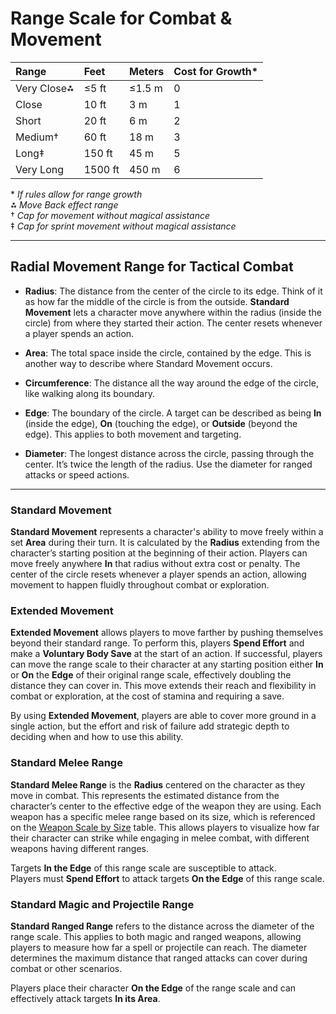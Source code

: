 # Range Scale for Combat & Movement

| Range | Feet | Meters | Cost for Growth\* |
| :---- | :---- | :---- | :---- |
| Very Close⁂ | ≤5 ft | ≤1.5 m | 0 |
| Close | 10 ft | 3 m | 1 |
| Short | 20 ft | 6 m | 2 |
| Medium† | 60 ft | 18 m | 3 |
| Long‡ | 150 ft | 45 m | 5 |
| Very Long | 1500 ft | 450 m | 6 |

\* *If rules allow for range growth*  
⁂ *Move Back effect range*  
† *Cap for movement without magical assistance*  
‡ *Cap for sprint movement without magical assistance*  

---

## Radial Movement Range for Tactical Combat

- **Radius**: The distance from the center of the circle to its edge. Think of it as how far the middle of the circle is from the outside. **Standard Movement** lets a character move anywhere within the radius (inside the circle) from where they started their action. The center resets whenever a player spends an action.

- **Area**: The total space inside the circle, contained by the edge. This is another way to describe where Standard Movement occurs.

- **Circumference**: The distance all the way around the edge of the circle, like walking along its boundary.

- **Edge**: The boundary of the circle. A target can be described as being **In** (inside the edge), **On** (touching the edge), or **Outside** (beyond the edge). This applies to both movement and targeting.

- **Diameter**: The longest distance across the circle, passing through the center. It’s twice the length of the radius. Use the diameter for ranged attacks or speed actions.

---

### Standard Movement

**Standard Movement** represents a character's ability to move freely within a set **Area** during their turn. It is calculated by the **Radius** extending from the character’s starting position at the beginning of their action. Players can move freely anywhere **In** that radius without extra cost or penalty. The center of the circle resets whenever a player spends an action, allowing movement to happen fluidly throughout combat or exploration.

### Extended Movement

**Extended Movement** allows players to move farther by pushing themselves beyond their standard range. To perform this, players **Spend Effort** and make a **Voluntary Body Save** at the start of an action. If successful, players can move the range scale to their character at any starting position either **In** or **On** the **Edge** of their original range scale, effectively doubling the distance they can cover in. This move extends their reach and flexibility in combat or exploration, at the cost of stamina and requiring a save.

By using **Extended Movement**, players are able to cover more ground in a single action, but the effort and risk of failure add strategic depth to deciding when and how to use this ability.

### Standard Melee Range

**Standard Melee Range** is the **Radius** centered on the character as they move in combat. This represents the estimated distance from the character’s center to the effective edge of the weapon they are using. Each weapon has a specific melee range based on its size, which is referenced on the [Weapon Scale by Size](https://docs.google.com/document/u/0/d/1hGEiCA_TN6MtI9Xti5JnmFdhinGtu6uj7rRyrnvcSak/edit) table. This allows players to visualize how far their character can strike while engaging in melee combat, with different weapons having different ranges.

Targets **In the Edge** of this range scale are susceptible to attack.  
Players must **Spend Effort** to attack targets **On the Edge** of this range scale.

### Standard Magic and Projectile Range

**Standard Ranged Range** refers to the distance across the diameter of the range scale. This applies to both magic and ranged weapons, allowing players to measure how far a spell or projectile can reach. The diameter determines the maximum distance that ranged attacks can cover during combat or other scenarios.

Players place their character **On the Edge** of the range scale and can effectively attack targets **In its Area**.